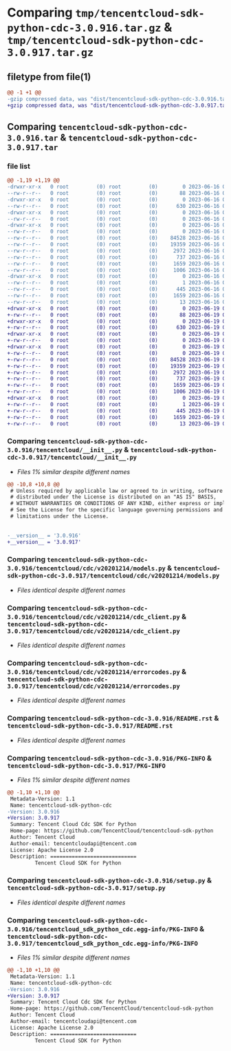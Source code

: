 # Comparing `tmp/tencentcloud-sdk-python-cdc-3.0.916.tar.gz` & `tmp/tencentcloud-sdk-python-cdc-3.0.917.tar.gz`

## filetype from file(1)

```diff
@@ -1 +1 @@
-gzip compressed data, was "dist/tencentcloud-sdk-python-cdc-3.0.916.tar", last modified: Fri Jun 16 00:29:07 2023, max compression
+gzip compressed data, was "dist/tencentcloud-sdk-python-cdc-3.0.917.tar", last modified: Mon Jun 19 00:20:08 2023, max compression
```

## Comparing `tencentcloud-sdk-python-cdc-3.0.916.tar` & `tencentcloud-sdk-python-cdc-3.0.917.tar`

### file list

```diff
@@ -1,19 +1,19 @@
-drwxr-xr-x   0 root         (0) root         (0)        0 2023-06-16 00:29:07.000000 tencentcloud-sdk-python-cdc-3.0.916/
--rw-r--r--   0 root         (0) root         (0)       88 2023-06-16 00:29:07.000000 tencentcloud-sdk-python-cdc-3.0.916/setup.cfg
-drwxr-xr-x   0 root         (0) root         (0)        0 2023-06-16 00:29:07.000000 tencentcloud-sdk-python-cdc-3.0.916/tencentcloud/
--rw-r--r--   0 root         (0) root         (0)      630 2023-06-16 00:29:07.000000 tencentcloud-sdk-python-cdc-3.0.916/tencentcloud/__init__.py
-drwxr-xr-x   0 root         (0) root         (0)        0 2023-06-16 00:29:07.000000 tencentcloud-sdk-python-cdc-3.0.916/tencentcloud/cdc/
--rw-r--r--   0 root         (0) root         (0)        0 2023-06-16 00:29:07.000000 tencentcloud-sdk-python-cdc-3.0.916/tencentcloud/cdc/__init__.py
-drwxr-xr-x   0 root         (0) root         (0)        0 2023-06-16 00:29:07.000000 tencentcloud-sdk-python-cdc-3.0.916/tencentcloud/cdc/v20201214/
--rw-r--r--   0 root         (0) root         (0)        0 2023-06-16 00:29:07.000000 tencentcloud-sdk-python-cdc-3.0.916/tencentcloud/cdc/v20201214/__init__.py
--rw-r--r--   0 root         (0) root         (0)    84528 2023-06-16 00:29:07.000000 tencentcloud-sdk-python-cdc-3.0.916/tencentcloud/cdc/v20201214/models.py
--rw-r--r--   0 root         (0) root         (0)    19359 2023-06-16 00:29:07.000000 tencentcloud-sdk-python-cdc-3.0.916/tencentcloud/cdc/v20201214/cdc_client.py
--rw-r--r--   0 root         (0) root         (0)     2972 2023-06-16 00:29:07.000000 tencentcloud-sdk-python-cdc-3.0.916/tencentcloud/cdc/v20201214/errorcodes.py
--rw-r--r--   0 root         (0) root         (0)      737 2023-06-16 00:29:07.000000 tencentcloud-sdk-python-cdc-3.0.916/README.rst
--rw-r--r--   0 root         (0) root         (0)     1659 2023-06-16 00:29:07.000000 tencentcloud-sdk-python-cdc-3.0.916/PKG-INFO
--rw-r--r--   0 root         (0) root         (0)     1006 2023-06-16 00:29:07.000000 tencentcloud-sdk-python-cdc-3.0.916/setup.py
-drwxr-xr-x   0 root         (0) root         (0)        0 2023-06-16 00:29:07.000000 tencentcloud-sdk-python-cdc-3.0.916/tencentcloud_sdk_python_cdc.egg-info/
--rw-r--r--   0 root         (0) root         (0)        1 2023-06-16 00:29:07.000000 tencentcloud-sdk-python-cdc-3.0.916/tencentcloud_sdk_python_cdc.egg-info/dependency_links.txt
--rw-r--r--   0 root         (0) root         (0)      445 2023-06-16 00:29:07.000000 tencentcloud-sdk-python-cdc-3.0.916/tencentcloud_sdk_python_cdc.egg-info/SOURCES.txt
--rw-r--r--   0 root         (0) root         (0)     1659 2023-06-16 00:29:07.000000 tencentcloud-sdk-python-cdc-3.0.916/tencentcloud_sdk_python_cdc.egg-info/PKG-INFO
--rw-r--r--   0 root         (0) root         (0)       13 2023-06-16 00:29:07.000000 tencentcloud-sdk-python-cdc-3.0.916/tencentcloud_sdk_python_cdc.egg-info/top_level.txt
+drwxr-xr-x   0 root         (0) root         (0)        0 2023-06-19 00:20:08.000000 tencentcloud-sdk-python-cdc-3.0.917/
+-rw-r--r--   0 root         (0) root         (0)       88 2023-06-19 00:20:08.000000 tencentcloud-sdk-python-cdc-3.0.917/setup.cfg
+drwxr-xr-x   0 root         (0) root         (0)        0 2023-06-19 00:20:08.000000 tencentcloud-sdk-python-cdc-3.0.917/tencentcloud/
+-rw-r--r--   0 root         (0) root         (0)      630 2023-06-19 00:20:08.000000 tencentcloud-sdk-python-cdc-3.0.917/tencentcloud/__init__.py
+drwxr-xr-x   0 root         (0) root         (0)        0 2023-06-19 00:20:08.000000 tencentcloud-sdk-python-cdc-3.0.917/tencentcloud/cdc/
+-rw-r--r--   0 root         (0) root         (0)        0 2023-06-19 00:20:08.000000 tencentcloud-sdk-python-cdc-3.0.917/tencentcloud/cdc/__init__.py
+drwxr-xr-x   0 root         (0) root         (0)        0 2023-06-19 00:20:08.000000 tencentcloud-sdk-python-cdc-3.0.917/tencentcloud/cdc/v20201214/
+-rw-r--r--   0 root         (0) root         (0)        0 2023-06-19 00:20:08.000000 tencentcloud-sdk-python-cdc-3.0.917/tencentcloud/cdc/v20201214/__init__.py
+-rw-r--r--   0 root         (0) root         (0)    84528 2023-06-19 00:20:08.000000 tencentcloud-sdk-python-cdc-3.0.917/tencentcloud/cdc/v20201214/models.py
+-rw-r--r--   0 root         (0) root         (0)    19359 2023-06-19 00:20:08.000000 tencentcloud-sdk-python-cdc-3.0.917/tencentcloud/cdc/v20201214/cdc_client.py
+-rw-r--r--   0 root         (0) root         (0)     2972 2023-06-19 00:20:08.000000 tencentcloud-sdk-python-cdc-3.0.917/tencentcloud/cdc/v20201214/errorcodes.py
+-rw-r--r--   0 root         (0) root         (0)      737 2023-06-19 00:20:08.000000 tencentcloud-sdk-python-cdc-3.0.917/README.rst
+-rw-r--r--   0 root         (0) root         (0)     1659 2023-06-19 00:20:08.000000 tencentcloud-sdk-python-cdc-3.0.917/PKG-INFO
+-rw-r--r--   0 root         (0) root         (0)     1006 2023-06-19 00:20:08.000000 tencentcloud-sdk-python-cdc-3.0.917/setup.py
+drwxr-xr-x   0 root         (0) root         (0)        0 2023-06-19 00:20:08.000000 tencentcloud-sdk-python-cdc-3.0.917/tencentcloud_sdk_python_cdc.egg-info/
+-rw-r--r--   0 root         (0) root         (0)        1 2023-06-19 00:20:08.000000 tencentcloud-sdk-python-cdc-3.0.917/tencentcloud_sdk_python_cdc.egg-info/dependency_links.txt
+-rw-r--r--   0 root         (0) root         (0)      445 2023-06-19 00:20:08.000000 tencentcloud-sdk-python-cdc-3.0.917/tencentcloud_sdk_python_cdc.egg-info/SOURCES.txt
+-rw-r--r--   0 root         (0) root         (0)     1659 2023-06-19 00:20:08.000000 tencentcloud-sdk-python-cdc-3.0.917/tencentcloud_sdk_python_cdc.egg-info/PKG-INFO
+-rw-r--r--   0 root         (0) root         (0)       13 2023-06-19 00:20:08.000000 tencentcloud-sdk-python-cdc-3.0.917/tencentcloud_sdk_python_cdc.egg-info/top_level.txt
```

### Comparing `tencentcloud-sdk-python-cdc-3.0.916/tencentcloud/__init__.py` & `tencentcloud-sdk-python-cdc-3.0.917/tencentcloud/__init__.py`

 * *Files 1% similar despite different names*

```diff
@@ -10,8 +10,8 @@
 # Unless required by applicable law or agreed to in writing, software
 # distributed under the License is distributed on an "AS IS" BASIS,
 # WITHOUT WARRANTIES OR CONDITIONS OF ANY KIND, either express or implied.
 # See the License for the specific language governing permissions and
 # limitations under the License.
 
 
-__version__ = '3.0.916'
+__version__ = '3.0.917'
```

### Comparing `tencentcloud-sdk-python-cdc-3.0.916/tencentcloud/cdc/v20201214/models.py` & `tencentcloud-sdk-python-cdc-3.0.917/tencentcloud/cdc/v20201214/models.py`

 * *Files identical despite different names*

### Comparing `tencentcloud-sdk-python-cdc-3.0.916/tencentcloud/cdc/v20201214/cdc_client.py` & `tencentcloud-sdk-python-cdc-3.0.917/tencentcloud/cdc/v20201214/cdc_client.py`

 * *Files identical despite different names*

### Comparing `tencentcloud-sdk-python-cdc-3.0.916/tencentcloud/cdc/v20201214/errorcodes.py` & `tencentcloud-sdk-python-cdc-3.0.917/tencentcloud/cdc/v20201214/errorcodes.py`

 * *Files identical despite different names*

### Comparing `tencentcloud-sdk-python-cdc-3.0.916/README.rst` & `tencentcloud-sdk-python-cdc-3.0.917/README.rst`

 * *Files identical despite different names*

### Comparing `tencentcloud-sdk-python-cdc-3.0.916/PKG-INFO` & `tencentcloud-sdk-python-cdc-3.0.917/PKG-INFO`

 * *Files 1% similar despite different names*

```diff
@@ -1,10 +1,10 @@
 Metadata-Version: 1.1
 Name: tencentcloud-sdk-python-cdc
-Version: 3.0.916
+Version: 3.0.917
 Summary: Tencent Cloud Cdc SDK for Python
 Home-page: https://github.com/TencentCloud/tencentcloud-sdk-python
 Author: Tencent Cloud
 Author-email: tencentcloudapi@tencent.com
 License: Apache License 2.0
 Description: ============================
         Tencent Cloud SDK for Python
```

### Comparing `tencentcloud-sdk-python-cdc-3.0.916/setup.py` & `tencentcloud-sdk-python-cdc-3.0.917/setup.py`

 * *Files identical despite different names*

### Comparing `tencentcloud-sdk-python-cdc-3.0.916/tencentcloud_sdk_python_cdc.egg-info/PKG-INFO` & `tencentcloud-sdk-python-cdc-3.0.917/tencentcloud_sdk_python_cdc.egg-info/PKG-INFO`

 * *Files 1% similar despite different names*

```diff
@@ -1,10 +1,10 @@
 Metadata-Version: 1.1
 Name: tencentcloud-sdk-python-cdc
-Version: 3.0.916
+Version: 3.0.917
 Summary: Tencent Cloud Cdc SDK for Python
 Home-page: https://github.com/TencentCloud/tencentcloud-sdk-python
 Author: Tencent Cloud
 Author-email: tencentcloudapi@tencent.com
 License: Apache License 2.0
 Description: ============================
         Tencent Cloud SDK for Python
```

